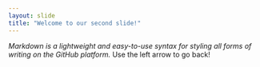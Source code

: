 ```yaml
---
layout: slide
title: "Welcome to our second slide!"
---
```

*Markdown is a lightweight and easy-to-use syntax for styling all forms of writing on the GitHub platform.*
Use the left arrow to go back!
